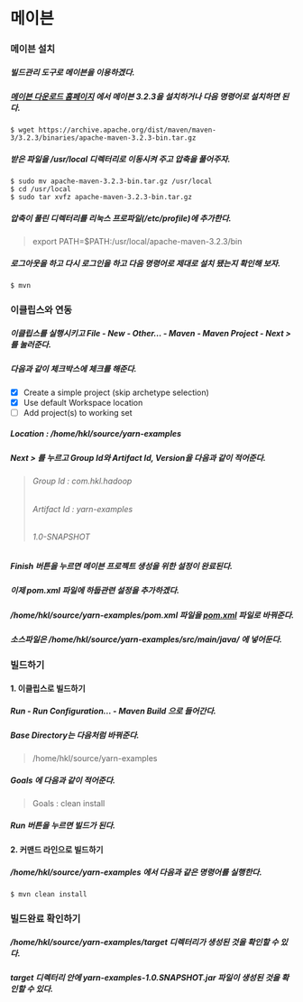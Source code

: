 # 메이븐
### 메이븐 설치
##### 빌드관리 도구로 메이븐을 이용하겠다.
##### [메이븐 다운로드 홈페이지](http://maven.apache.org/download.cgi) 에서 메이븐 3.2.3을 설치하거나 다음 명령어로 설치하면 된다.

```
$ wget https://archive.apache.org/dist/maven/maven-3/3.2.3/binaries/apache-maven-3.2.3-bin.tar.gz
```

##### 받은 파일을 /usr/local 디렉터리로 이동시켜 주고 압축을 풀어주자.

```
$ sudo mv apache-maven-3.2.3-bin.tar.gz /usr/local
$ cd /usr/local
$ sudo tar xvfz apache-maven-3.2.3-bin.tar.gz
```

##### 압축이 풀린 디렉터리를 리눅스 프로파일(/etc/profile)에 추가한다.

> export PATH=$PATH:/usr/local/apache-maven-3.2.3/bin

##### 로그아웃을 하고 다시 로그인을 하고 다음 명령어로 제대로 설치 됐는지 확인해 보자.

```
$ mvn
```

### 이클립스와 연동
##### 이클립스를 실행시키고 File - New - Other... - Maven - Maven Project - Next > 를 눌러준다.
##### 다음과 같이 체크박스에 체크를 해준다.

- [x] Create a simple project (skip archetype selection)
- [x] Use default Workspace location
- [ ] Add project(s) to working set

##### Location : /home/hkl/source/yarn-examples
##### Next > 를 누르고 Group Id와 Artifact Id, Version을 다음과 같이 적어준다.

> ###### Group Id : com.hkl.hadoop
> ###### Artifact Id : yarn-examples
> ###### 1.0-SNAPSHOT

##### Finish 버튼을 누르면 메이븐 프로젝트 생성을 위한 설정이 완료된다.
##### 이제 pom.xml 파일에 하둡관련 설정을 추가하겠다.
##### /home/hkl/source/yarn-examples/pom.xml 파일을 [pom.xml](https://github.com/googolhkl/TIL/blob/master/hadoop2/yarn/pom.xml) 파일로 바꿔준다.
##### 소스파일은 /home/hkl/source/yarn-examples/src/main/java/ 에 넣어둔다.

### 빌드하기
#### 1. 이클립스로 빌드하기
##### Run - Run Configuration... - Maven Build 으로 들어간다.
##### Base Directory는 다음처럼 바꿔준다.

> /home/hkl/source/yarn-examples

##### Goals 에 다음과 같이 적어준다.
> Goals : clean install 

##### Run 버튼을 누르면 빌드가 된다.


#### 2. 커맨드 라인으로 빌드하기
##### /home/hkl/source/yarn-examples 에서 다음과 같은 명령어를 실행한다.

```
$ mvn clean install
```

### 빌드완료 확인하기
##### /home/hkl/source/yarn-examples/target 디렉터리가 생성된 것을 확인할 수 있다.
##### target 디렉터리 안에 yarn-examples-1.0.SNAPSHOT.jar 파일이 생성된 것을 확인할 수 있다.

